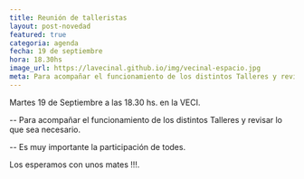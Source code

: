 ```yaml
---
title: Reunión de talleristas
layout: post-novedad
featured: true
categoria: agenda
fecha: 19 de septiembre
hora: 18.30hs
image_url: https://lavecinal.github.io/img/vecinal-espacio.jpg
meta: Para acompañar el funcionamiento de los distintos Talleres y revisar lo que sea necesario.
---
```


Martes 19 de Septiembre  a las 18.30 hs. en la VECI.

-- Para acompañar el funcionamiento de los distintos Talleres y revisar lo que sea necesario.

-- Es muy importante la participación de todes.

Los esperamos con unos mates !!!.

